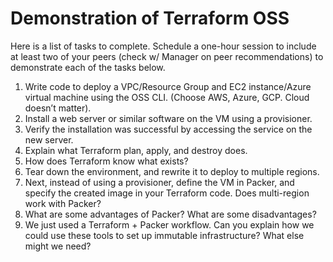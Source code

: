 # Demonstration of Terraform OSS

Here is a list of tasks to complete.  Schedule a one-hour session to include at least two of your peers (check w/ Manager on peer recommendations) to demonstrate each of the tasks below.  
1. Write code to deploy a VPC/Resource Group and EC2 instance/Azure virtual machine using the OSS CLI.  (Choose AWS, Azure, GCP.  Cloud doesn’t matter).
2. Install a web server or similar software on the VM using a provisioner.
3. Verify the installation was successful by accessing the service on the new server.    
4. Explain what Terraform plan, apply, and destroy does.
5. How does Terraform know what exists?
6. Tear down the environment, and rewrite it to deploy to multiple regions.
7. Next, instead of using a provisioner, define the VM in Packer, and specify the created image in your Terraform code.  Does multi-region work with Packer?
8. What are some advantages of Packer?  What are some disadvantages?  
9. We just used a Terraform + Packer workflow.  Can you explain how we could use these tools to set up immutable infrastructure?  What else might we need?

